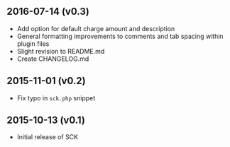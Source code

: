 ## 2016-07-14 (v0.3)
- Add option for default charge amount and description
- General formatting improvements to comments and tab spacing within plugin files
- Slight revision to README.md
- Create CHANGELOG.md

## 2015-11-01 (v0.2)
- Fix typo in `sck.php` snippet

## 2015-10-13 (v0.1)
- Initial release of SCK